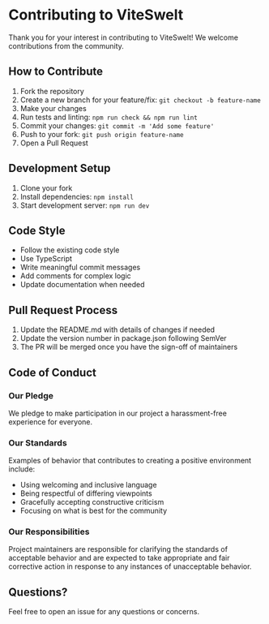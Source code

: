 # Contributing to ViteSwelt

Thank you for your interest in contributing to ViteSwelt! We welcome contributions from the community.

## How to Contribute

1. Fork the repository
2. Create a new branch for your feature/fix: `git checkout -b feature-name`
3. Make your changes
4. Run tests and linting: `npm run check && npm run lint`
5. Commit your changes: `git commit -m 'Add some feature'`
6. Push to your fork: `git push origin feature-name`
7. Open a Pull Request

## Development Setup

1. Clone your fork
2. Install dependencies: `npm install`
3. Start development server: `npm run dev`

## Code Style

- Follow the existing code style
- Use TypeScript
- Write meaningful commit messages
- Add comments for complex logic
- Update documentation when needed

## Pull Request Process

1. Update the README.md with details of changes if needed
2. Update the version number in package.json following SemVer
3. The PR will be merged once you have the sign-off of maintainers

## Code of Conduct

### Our Pledge

We pledge to make participation in our project a harassment-free experience for everyone.

### Our Standards

Examples of behavior that contributes to creating a positive environment include:
- Using welcoming and inclusive language
- Being respectful of differing viewpoints
- Gracefully accepting constructive criticism
- Focusing on what is best for the community

### Our Responsibilities

Project maintainers are responsible for clarifying the standards of acceptable behavior and are expected to take appropriate and fair corrective action in response to any instances of unacceptable behavior.

## Questions?

Feel free to open an issue for any questions or concerns. 